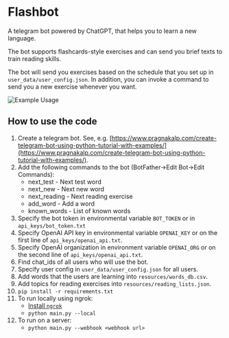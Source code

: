 # Flashbot
A telegram bot powered by ChatGPT, that helps you to learn a new language.

The bot supports flashcards-style exercises and can send you brief texts to train reading skills.

The bot will send you exercises based on the schedule that you set up in ```user_data/user_config.json```.
In addition, you can invoke a command to send you a new exercise whenever you want.


![Example Usage](example_usage.gif)

## How to use the code

1. Create a telegram bot. See, e.g. [https://www.pragnakalp.com/create-telegram-bot-using-python-tutorial-with-examples/](https://www.pragnakalp.com/create-telegram-bot-using-python-tutorial-with-examples/).
2. Add the following commands to the bot (BotFather->Edit Bot->Edit Commands):
   - next_test - Next test word 
   - next_new - Next new word 
   - next_reading - Next reading exercise 
   - add_word - Add a word 
   - known_words - List of known words
3. Specify the bot token in environmental variable ```BOT_TOKEN``` or in ```api_keys/bot_token.txt```
4. Specify OpenAI API key in environmental variable ```OPENAI_KEY``` or on the first line of ```api_keys/openai_api.txt```.
5. Specify OpenAI organization in environment variable ```OPENAI_ORG``` or on the second line of ```api_keys/openai_api.txt```.
6. Find chat_ids of all users who will use the bot.
7. Specify user config in ```user_data/user_config.json``` for all users.
8. Add words that the users are learning into ```resources/words_db.csv```.
9. Add topics for reading exercises into ```resources/reading_lists.json```.
10. ```pip install -r requirements.txt```
11. To run locally using ngrok:
    - [Install ```ngrok```](https://ngrok.com/)
    - ```python main.py --local```
12. To run on a server:
    - ```python main.py --webhook <webhook url>```

